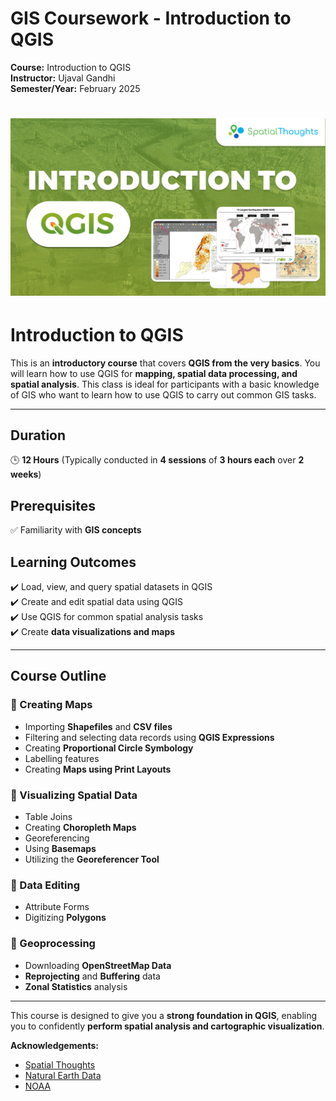 # GIS Coursework - Introduction to QGIS

**Course:** Introduction to QGIS  
**Instructor:** Ujaval Gandhi  
**Semester/Year:** February 2025  

# ![QGIS Training](GISIntro.webp)

# **Introduction to QGIS**

This is an **introductory course** that covers **QGIS from the very basics**. You will learn how to use QGIS for **mapping, spatial data processing, and spatial analysis**. This class is ideal for participants with a basic knowledge of GIS who want to learn how to use QGIS to carry out common GIS tasks.

---

## **Duration**
🕒 **12 Hours** (Typically conducted in **4 sessions** of **3 hours each** over **2 weeks**)

## **Prerequisites**
✅ Familiarity with **GIS concepts**

## **Learning Outcomes**
✔️ Load, view, and query spatial datasets in QGIS  
✔️ Create and edit spatial data using QGIS  
✔️ Use QGIS for common spatial analysis tasks  
✔️ Create **data visualizations and maps**  

---

## **Course Outline**

### **📌 Creating Maps**
- Importing **Shapefiles** and **CSV files**
- Filtering and selecting data records using **QGIS Expressions**
- Creating **Proportional Circle Symbology**
- Labelling features
- Creating **Maps using Print Layouts**

### **📌 Visualizing Spatial Data**
- Table Joins
- Creating **Choropleth Maps**
- Georeferencing
- Using **Basemaps**
- Utilizing the **Georeferencer Tool**

### **📌 Data Editing**
- Attribute Forms
- Digitizing **Polygons**

### **📌 Geoprocessing**
- Downloading **OpenStreetMap Data**
- **Reprojecting** and **Buffering** data
- **Zonal Statistics** analysis

---

This course is designed to give you a **strong foundation in QGIS**, enabling you to confidently **perform spatial analysis and cartographic visualization**.

**Acknowledgements:**
*   [Spatial Thoughts](https://spatialthoughts.com/)
*   [Natural Earth Data](https://www.naturalearthdata.com/downloads/)
*   [NOAA](https://www.noaa.gov/)
